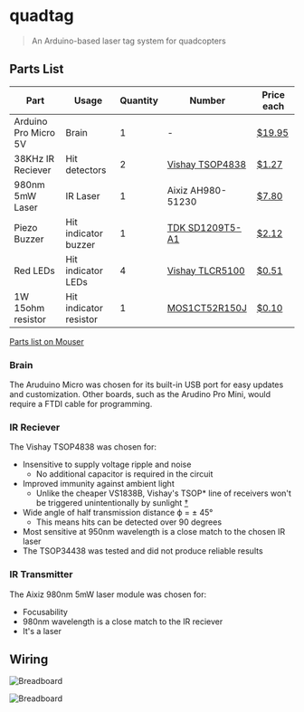 # quadtag
> An Arduino-based laser tag system for quadcopters

## Parts List

| Part | Usage | Quantity | Number | Price each |
|------|-------|----------|--------|------------|
| Arduino Pro Micro 5V | Brain | 1 | - | [$19.95](https://www.sparkfun.com/products/12640) |
| 38KHz IR Reciever | Hit detectors | 2 | [Vishay TSOP4838](http://www.mouser.com/ds/2/427/tsop48-542449.pdf) | [$1.27](http://www.mouser.com/Search/ProductDetail.aspx?R=TSOP4838virtualkey61370000virtualkey782-TSOP4838) |
| 980nm 5mW Laser | IR Laser | 1 | Aixiz AH980-51230 | [$7.80](http://www.aixiz.com/store/product_info.php/cPath/67/products_id/365) |
| Piezo Buzzer | Hit indicator buzzer | 1 | [TDK SD1209T5-A1](http://www.mouser.com/ds/2/400/ec211_sd-558554.pdf) | [$2.12](http://www.mouser.com/Search/ProductDetail.aspx?R=SD1209T5-A1virtualkey52130000virtualkey810-SD1209T5-A1) |
| Red LEDs | Hit indicator LEDs | 4 | [Vishay TLCR5100](http://www.mouser.com/ds/2/427/tlcx510-266692.pdf) | [$0.51](http://www.mouser.com/Search/ProductDetail.aspx?R=TLCR5100virtualkey61370000virtualkey78-TLCR5100) |
| 1W 15ohm resistor | Hit indicator resistor | 1 | [MOS1CT52R150J](http://www.mouser.com/ds/2/219/MOS-16613.pdf) | [$0.10](http://www.mouser.com/ProductDetail/KOA-Speer/MOS1CT52R150J/?qs=sGAEpiMZZMtlubZbdhIBIMDn16p%2fHRN%2f254PcrlYqZg%3d) |

[Parts list on Mouser](https://www.mouser.com/ProjectManager/ProjectDetail.aspx?AccessID=2984454573)

### Brain

The Aruduino Micro was chosen for its built-in USB port for easy updates and customization. Other boards, such as the Arudino Pro Mini, would require a FTDI cable for programming.

### IR Reciever

The Vishay TSOP4838 was chosen for:

* Insensitive to supply voltage ripple and noise
  * No additional capacitor is required in the circuit
* Improved immunity against ambient light
  * Unlike the cheaper VS1838B, Vishay's TSOP* line of receivers won't be triggered unintentionally by sunlight [†](http://www.analysir.com/blog/2014/12/08/infrared-receiver-showdown-tsop34438-vs-vs1838b-winner-revealed/)
* Wide angle of half transmission distance ϕ = ± 45°
  * This means hits can be detected over 90 degrees
* Most sensitive at 950nm wavelength is a close match to the chosen IR laser
* The TSOP34438 was tested and did not produce reliable results

### IR Transmitter

The Aixiz 980nm 5mW laser module was chosen for:

* Focusability
* 980nm wavelength is a close match to the IR reciever
* It's a laser

## Wiring

![Breadboard](http://i.imgur.com/YcDN9bD.png)

![Breadboard](http://i.imgur.com/1rDpGhW.png)


